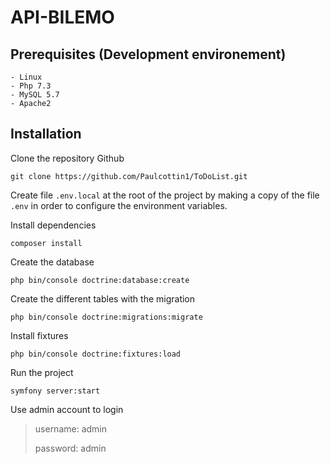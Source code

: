 # API-BILEMO
## Prerequisites (Development environement)
    - Linux
    - Php 7.3
    - MySQL 5.7
    - Apache2
## Installation

Clone the repository Github

```
git clone https://github.com/Paulcottin1/ToDoList.git
```

Create file `.env.local` at the root of the project by making a copy of the file `.env` in order to configure the environment variables.

Install dependencies

```
composer install
```

Create the database

```
php bin/console doctrine:database:create
```

Create the different tables with the migration

```
php bin/console doctrine:migrations:migrate
```

Install fixtures

```
php bin/console doctrine:fixtures:load
```

Run the project

```
symfony server:start
```

Use admin account to login

> username: admin
>
> password: admin

